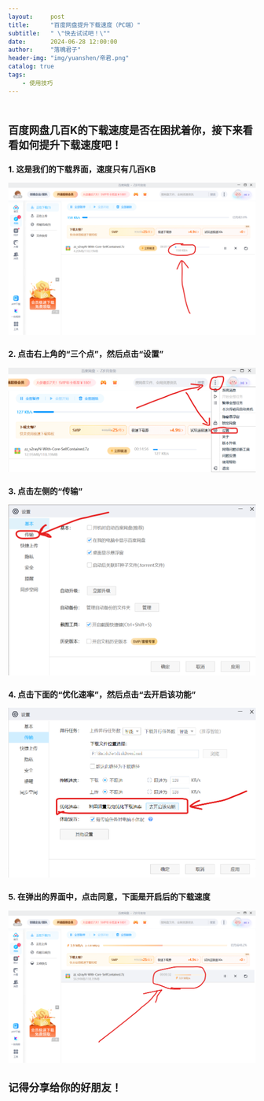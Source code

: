 ```yaml
---
layout:     post
title:      "百度网盘提升下载速度（PC端）"
subtitle:   " \"快去试试吧！\""
date:       2024-06-28 12:00:00
author:     "落魄君子"
header-img: "img/yuanshen/帝君.png"
catalog: true
tags:
    - 使用技巧
---
```



## <br><b>百度网盘几百**K**的下载速度是否在困扰着你，接下来看看如何提升下载速度吧！</b>

### 1. 这是我们的下载界面，速度只有几百KB

![](img/in-post/blog-one/百度-01.png)

### 2. 点击右上角的“三个点”，然后点击“设置”

![](img/in-post/blog-one/百度-02.png)

### 3. 点击左侧的“传输” 

![](img/in-post/blog-one/百度-03.png)

### 4. 点击下面的“优化速率”，然后点击“去开启该功能” 

![](img/in-post/blog-one/百度-04.png)

### 5. 在弹出的界面中，点击同意，下面是开启后的下载速度 

![](img/in-post/blog-one/百度-05.png)


## 记得分享给你的好朋友！


